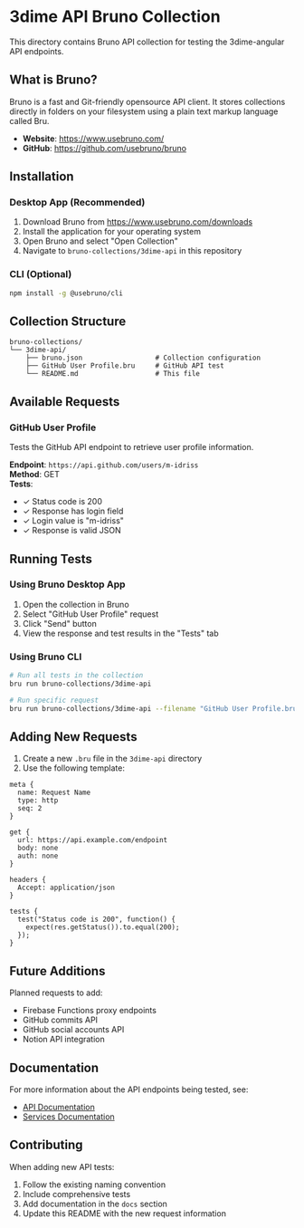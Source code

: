# 3dime API Bruno Collection

This directory contains Bruno API collection for testing the 3dime-angular API endpoints.

## What is Bruno?

Bruno is a fast and Git-friendly opensource API client. It stores collections directly in folders on your filesystem using a plain text markup language called Bru.

- **Website**: https://www.usebruno.com/
- **GitHub**: https://github.com/usebruno/bruno

## Installation

### Desktop App (Recommended)

1. Download Bruno from https://www.usebruno.com/downloads
2. Install the application for your operating system
3. Open Bruno and select "Open Collection"
4. Navigate to `bruno-collections/3dime-api` in this repository

### CLI (Optional)

```bash
npm install -g @usebruno/cli
```

## Collection Structure

```
bruno-collections/
└── 3dime-api/
    ├── bruno.json                  # Collection configuration
    ├── GitHub User Profile.bru     # GitHub API test
    └── README.md                   # This file
```

## Available Requests

### GitHub User Profile

Tests the GitHub API endpoint to retrieve user profile information.

**Endpoint**: `https://api.github.com/users/m-idriss`  
**Method**: GET  
**Tests**:
- ✓ Status code is 200
- ✓ Response has login field
- ✓ Login value is "m-idriss"
- ✓ Response is valid JSON

## Running Tests

### Using Bruno Desktop App

1. Open the collection in Bruno
2. Select "GitHub User Profile" request
3. Click "Send" button
4. View the response and test results in the "Tests" tab

### Using Bruno CLI

```bash
# Run all tests in the collection
bru run bruno-collections/3dime-api

# Run specific request
bru run bruno-collections/3dime-api --filename "GitHub User Profile.bru"
```

## Adding New Requests

1. Create a new `.bru` file in the `3dime-api` directory
2. Use the following template:

```
meta {
  name: Request Name
  type: http
  seq: 2
}

get {
  url: https://api.example.com/endpoint
  body: none
  auth: none
}

headers {
  Accept: application/json
}

tests {
  test("Status code is 200", function() {
    expect(res.getStatus()).to.equal(200);
  });
}
```

## Future Additions

Planned requests to add:
- Firebase Functions proxy endpoints
- GitHub commits API
- GitHub social accounts API
- Notion API integration

## Documentation

For more information about the API endpoints being tested, see:
- [API Documentation](../../docs/API.md)
- [Services Documentation](../../docs/SERVICES.md)

## Contributing

When adding new API tests:
1. Follow the existing naming convention
2. Include comprehensive tests
3. Add documentation in the `docs` section
4. Update this README with the new request information
